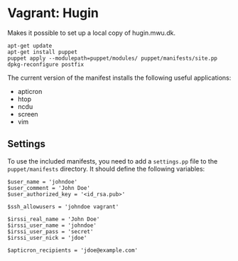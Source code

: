 Vagrant: Hugin
==============

Makes it possible to set up a local copy of hugin.mwu.dk.

    apt-get update
    apt-get install puppet
    puppet apply --modulepath=puppet/modules/ puppet/manifests/site.pp
    dpkg-reconfigure postfix

The current version of the manifest installs the following useful applications:

* apticron
* htop
* ncdu
* screen
* vim

Settings
--------

To use the included manifests, you need to add a `settings.pp` file to the `puppet/manifests` directory. It should define the following variables:

    $user_name = 'johndoe'
    $user_comment = 'John Doe'
    $user_authorized_key = '<id_rsa.pub>'

    $ssh_allowusers = 'johndoe vagrant'

    $irssi_real_name = 'John Doe'
    $irssi_user_name = 'johndoe'
    $irssi_user_pass = 'secret'
    $irssi_user_nick = 'jdoe'

    $apticron_recipients = 'jdoe@example.com'
